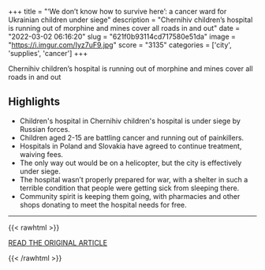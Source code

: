 +++
title = "‘We don’t know how to survive here’: a cancer ward for Ukrainian children under siege"
description = "Chernihiv children’s hospital is running out of morphine and mines cover all roads in and out"
date = "2022-03-02 06:16:20"
slug = "621f0b93114cd717580e51da"
image = "https://i.imgur.com/Iyz7uF9.jpg"
score = "3135"
categories = ['city', 'supplies', 'cancer']
+++

Chernihiv children’s hospital is running out of morphine and mines cover all roads in and out

## Highlights

- Children's hospital in Chernihiv children's hospital is under siege by Russian forces.
- Children aged 2-15 are battling cancer and running out of painkillers.
- Hospitals in Poland and Slovakia have agreed to continue treatment, waiving fees.
- The only way out would be on a helicopter, but the city is effectively under siege.
- The hospital wasn’t properly prepared for war, with a shelter in such a terrible condition that people were getting sick from sleeping there.
- Community spirit is keeping them going, with pharmacies and other shops donating to meet the hospital needs for free.

---

{{< rawhtml >}}
  <p class="article-category">
    <a target="_blank" href="https://www.theguardian.com/world/2022/mar/01/cancer-ward-chernihiv-hospital-ukrainian-children-under-siege?CMP=Share_iOSApp_Other">READ THE ORIGINAL ARTICLE</a>
  </p>
{{< /rawhtml >}}
